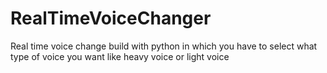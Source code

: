 # RealTimeVoiceChanger
Real time voice change build with python in which you have to select what type of voice you want like heavy voice or light voice 
